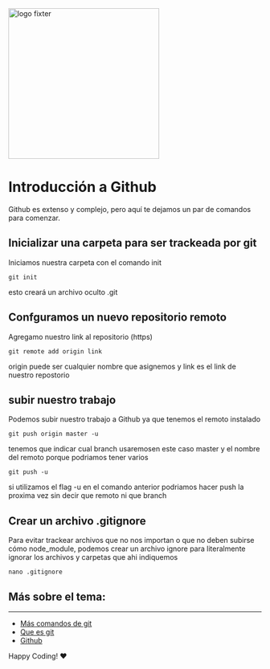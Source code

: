 <img alt="logo fixter" width="300" src="https://fixter.camp/static/media/geek_completo.7e1e87a7.png" />

# Introducción a Github
Github es extenso y complejo, pero aquí te dejamos un par de comandos para comenzar.

## Inicializar una carpeta para ser trackeada por git
Iniciamos nuestra carpeta con el comando init
```
git init
```
esto creará un archivo oculto .git

## Confguramos un nuevo repositorio remoto
Agregamo nuestro link al repositorio (https)
```
git remote add origin link
```
origin puede ser cualquier nombre que asignemos y link es el link de nuestro repostorio

## subir nuestro trabajo
Podemos subir nuestro trabajo a Github ya que tenemos el remoto instalado
```
git push origin master -u
```
tenemos que indicar cual branch usaremosen este caso master y el nombre del remoto porque podriamos tener varios
```
git push -u
```
si utilizamos el flag -u en el comando anterior podriamos hacer push la proxima vez sin decir que remoto ni que branch

## Crear un archivo .gitignore
Para evitar trackear archivos que no nos importan o que no deben subirse cómo node_module, podemos crear un archivo ignore para literalmente ignorar los archivos y carpetas que ahi indiquemos
```
nano .gitignore
```


## Más sobre el tema:
---
* [Más comandos de git](http://www.7sabores.com/blog/git-comandos-basicos)
* [Que es git](https://git-scm.com/book/es/v1/Empezando-Fundamentos-de-Git)
* [Github](https://github.com/)

Happy Coding!  ❤




